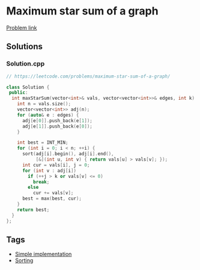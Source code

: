 # Maximum star sum of a graph

[Problem link](https://leetcode.com/problems/maximum-star-sum-of-a-graph/)

## Solutions


### Solution.cpp
```cpp
// https://leetcode.com/problems/maximum-star-sum-of-a-graph/

class Solution {
 public:
  int maxStarSum(vector<int>& vals, vector<vector<int>>& edges, int k) {
    int n = vals.size();
    vector<vector<int>> adj(n);
    for (auto& e : edges) {
      adj[e[0]].push_back(e[1]);
      adj[e[1]].push_back(e[0]);
    }

    int best = INT_MIN;
    for (int i = 0; i < n; ++i) {
      sort(adj[i].begin(), adj[i].end(),
           [&](int u, int v) { return vals[u] > vals[v]; });
      int cur = vals[i], j = 0;
      for (int v : adj[i])
        if (++j > k or vals[v] <= 0)
          break;
        else
          cur += vals[v];
      best = max(best, cur);
    }
    return best;
  }
};
```
## Tags

* [Simple implementation](/Collections/simple-implementation.md#simple-implementation)
* [Sorting](/Collections/sorting.md#sorting)
